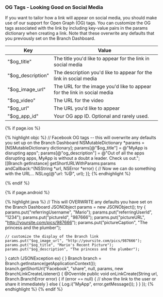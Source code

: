 ### OG Tags - Looking Good on Social Media

If you want to tailor how a link will appear on social media, you should make use of our support for Open Graph (OG) tags. You can customize the OG tags associated with the link by including key-value pairs in the params dictionary when creating a link. Note that these overwrite any defaults that you previously set on the Branch Dashboard.

| Key | Value
| --- | ---
| "$og_title" | The title you'd like to appear for the link in social media
| "$og_description" | The description you'd like to appear for the link in social media
| "$og_image_url" | The URL for the image you'd like to appear for the link in social media
| "$og_video" | The URL for the video
| "$og_url" | The URL you'd like to appear
| "$og_app_id" | Your OG app ID. Optional and rarely used.


<!--- iOS -->
{% if page.ios %}


{% highlight objc %}
// Facebook OG tags -- this will overwrite any defaults you set up on the Branch Dashboard
NSMutableDictionary *params = [NSMutableDictionary dictionary];
params[@"$og_title"] = @"MyApp is disrupting apps";
params[@"og_description"] = @"Out of all the apps disrupting apps, MyApp is without a doubt a leader. Check us out.";
[[Branch getInstance] getShortURLWithParams:params andCallback:^(NSString *url, NSError *error) {
   // Now we can do something with the URL...
   NSLog(@"url: %@", url);
}];
{% endhighlight %}

{% endif %}
<!--- /iOS -->


<!--- Android -->
{% if page.android %}


{% highlight java %}
// This will OVERWRITE any defaults you have set on the Branch Dashboard
JSONObject params = new JSONObject();
try {
    params.put("referringUsername", "Mario");
    params.put("referringUserId", "1234");
    params.put("pictureId", "987666");
    params.put("pictureURL", "http://yoursite.com/pics/987666");
    params.put("pictureCaption", "The princess and the plumber");

    // customize the display of the Branch link
    params.put("$og_image_url", "http://yoursite.com/pics/987666");
    params.put("$og_title", "Mario's Recent Picture");
    params.put("$og_description", "The princess and the plumber");
} catch (JSONException ex) { }
Branch branch = Branch.getInstance(getApplicationContext());
branch.getShortUrl("Facebook", "share", null, params, new BranchLinkCreateListener() {
    @Override
    public void onLinkCreate(String url, Branch.BranchError error) {
        if (error == null) {
            // show the link to the user or share it immediately
        } else {
            Log.i("MyApp", error.getMessage());
        }
    }
});
{% endhighlight %}
{% endif %}
<!--- /Android -->
